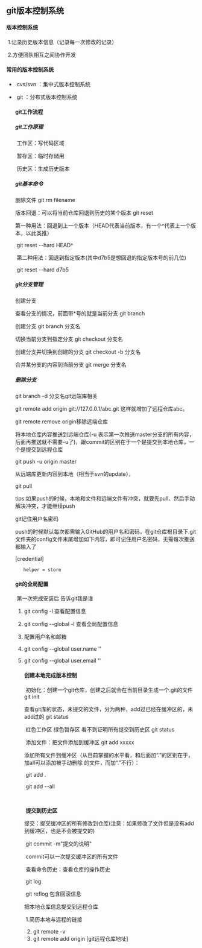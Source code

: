 ## git版本控制系统

#### 	版本控制系统

​	1.记录历史版本信息（记录每一次修改的记录）

​	2.方便团队相互之间协作开发

#### 	常用的版本控制系统

- ​	cvs/svn ：集中式版本控制系统

- ​	git ：分布式版本控制系统

  #### git工作流程

  ##### git工作原理

  ​	工作区：写代码区域		

  ​	暂存区：临时存储用        

  ​	历史区：生成历史版本	

  

  ##### git基本命令

  

  删除文件		git rm filename

   

  版本回退：可以将当前仓库回退到历史的某个版本		git reset 

  ​	第一种用法：回退到上一个版本（HEAD代表当前版本，有一个^代表上一个版本，以此类推）

  ​			git reset --hard HEAD^

  ​	第二种用法：回退到指定版本(其中d7b5是想回退的指定版本号的前几位)

  ​			git reset --hard d7b5

  

  ##### git分支管理

  创建分支

  查看分支的情况，前面带*号的就是当前分支		git branch 

   

  创建分支		git branch 分支名

   

  切换当前分支到指定分支		git checkout 分支名

   

  创建分支并切换到创建的分支		git checkout  -b 分支名

   

  合并某分支的内容到当前分支		git merge 分支名

   

  ##### 删除分支

  git branch -d 分支名git远端库相关

  git remote add origin git://127.0.0.1/abc.git 这样就增加了远程仓库abc。

  git remote remove origin移除远端仓库

   

  将本地仓库内容推送到远端仓库(-u 表示第一次推送master分支的所有内容，后面再推送就不需要-u了)，跟commit的区别在于一个是提交到本地仓库，一个是提交到远程仓库

  git push -u origin master

  从远端库更新内容到本地（相当于svn的update），

  git pull

  tips:如果push的时候，本地和文件和远端文件有冲突，就要先pull、然后手动解决冲突，才能继续push

   

  git记住用户名密码

  push的时候默认每次都需输入GitHub的用户名和密码，在git仓库根目录下.git文件夹的config文件末尾增加如下内容，即可记住用户名密码，无需每次推送都输入了

  [credential]

      	 helper = store
  #### git的全局配置

  ​		第一次完成安装后 告诉git我是谁

  	1. git config -l 查看配置信息

  	2. git config --global -l 查看全局配置信息
   	3. 配置用户名和邮箱

   4. git config --global user.name ''

   5. git config --global user.email ''

      #### 创建本地完成版本控制

      ​	初始化：创建一个git仓库，创建之后就会在当前目录生成一个.git的文件		git init

      

      ​	查看git库的状态，未提交的文件，分为两种，add过已经在缓冲区的，未add过的		git status

      ​					红色工作区 绿色暂存区 看不到证明所有提交到历史区	 git status

      

      ​	添加文件：把文件添加到缓冲区	git add xxxxx

      ​					  添加所有文件到缓冲区（从目前掌握的水平看，和后面加“.”的区别在于，加all可以添加被手动删除					  的文件，而加“.”不行）：

      ​			git add .

      ​			git add --all

      ​	

      

      ​	**提交到历史区**

      ​		提交：提交缓冲区的所有修改到仓库(注意：如果修改了文件但是没有add到缓冲区，也是不会被提交的)

      ​			git commit -m"提交的说明"

      ​			commit可以一次提交缓冲区的所有文件

      

      ​	查看命令历史：查看仓库的操作历史		

      ​		git log	

      ​		git reflog	包含回滚信息

      

      把本地仓库信息提交到远程仓库

      ​	1.简历本地与远程的链接

      	2. git remote -v
       	3. git remote add origin [git远程仓库地址]

      

      

  

  

  

  

  ​	

  ​	

  
